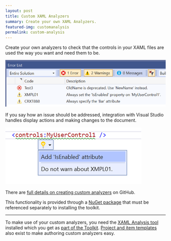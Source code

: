 ```yaml
---
layout: post
title: Custom XAML Analyzers
summary: Create your own XAML Analyzers.
featured-img: customanalysis
permalink: custom-analysis
---
```


Create your own analyzers to check that the controls in your XAML files are used the way you want and need them to be.

![Custom warnings displayed for a custom XAML control](./assets/img/posts/example-custom-errors.png)

If you say how an issue should be addressed, integration with Visual Studio handles display actions and making changes to the document.

![List of Quick Actions displayed in the Visual Studio XAML editor](./assets/img/posts/example-custom-quickaction.png)

There are [full details on creating custom analyzers](https://github.com/mrlacey/Rapid-XAML-Toolkit/blob/main/docs/custom-analysis.md) on GitHub.

This functionality is provided through a [NuGet package](https://www.nuget.org/packages/RapidXamlCustomAnalysis) that must be referenced separately to installing the toolkit.

---

To make use of your custom analyzers, you need the [XAML Analysis tool](./analysis) installed which you get as [part of the Toolkit](https://marketplace.visualstudio.com/items?itemName=MattLaceyLtd.RapidXamlToolkit). [Project and item templates](./templates) also exist to make authoring custom analyzers easy.
